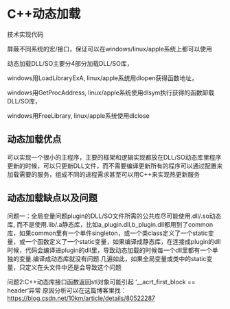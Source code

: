 # C++动态加载

技术实现代码



屏蔽不同系统的宏/接口，保证可以在windows/linux/apple系统上都可以使用

动态加载DLL/SO主要分4部分加载DLL/SO库，

windows用LoadLibraryExA, linux/apple系统用dlopen获得函数地址，

windows用GetProcAddress, linux/apple系统使用dlsym执行获得的函数卸载DLL/SO库，

windows用FreeLibrary, linux/apple系统使用dlclose



## 动态加载优点

可以实现一个很小的主程序，主要的框架和逻辑实现都放在DLL/SO动态库里程序更新的时候，可以只更新DLL文件，而不需要编译更新所有的程序可以通过配置来加载需要的服务，组成不同的进程需求甚至可以用C++来实现热更新服务



## 动态加载缺点以及问题



问题一：全局变量问题plugin的DLL/SO文件所需的公共库尽可能使用.dll/.so动态库, 而不是使用.lib/.a静态库，比如a_plugin.dll,b_plugin.dll都用到了common库，如果common里有一个单件singleton，或一个类class定义了一个static变量，或一个函数定义了一个static变量，如果编译成静态库，在连接成plugin的dll时候，代码会编译进plugin的dll里，导致动态加载的时候每一个dll里都有一个单独的变量.编译成动态库就没有问题.几遍如此，如果全局变量或类中的static变量，只定义在头文件中还是会导致这个问题



问题2:C++动态库接口函数返回stl对象可能引起 ‘__acrt_first_block == header’异常   原因分析可以在这篇博客里找： https://blog.csdn.net/10km/article/details/80522287